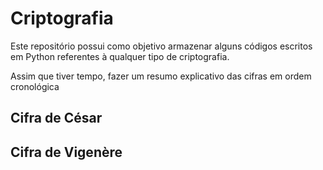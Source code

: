 # Criptografia

Este repositório possui como objetivo armazenar alguns códigos escritos em Python referentes à qualquer tipo de criptografia.

Assim que tiver tempo, fazer um resumo explicativo das cifras em ordem cronológica

## Cifra de César

## Cifra de Vigenère